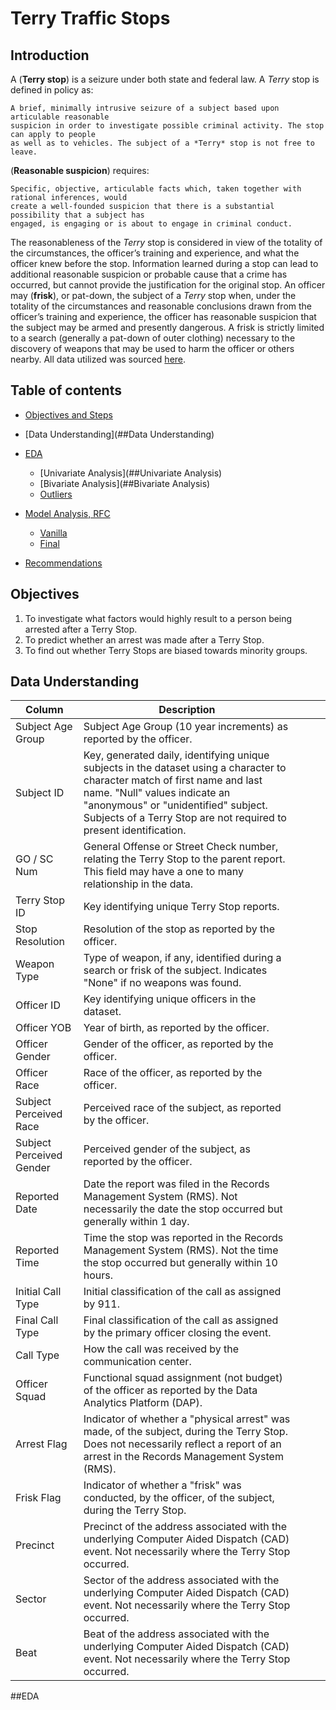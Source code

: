 # Terry Traffic Stops

## Introduction

A (**Terry stop**) is a seizure under both state and federal law. A *Terry* stop is defined in policy as:


    A brief, minimally intrusive seizure of a subject based upon articulable reasonable
    suspicion in order to investigate possible criminal activity. The stop can apply to people
    as well as to vehicles. The subject of a *Terry* stop is not free to leave.
        
        
(**Reasonable suspicion**) requires:


    Specific, objective, articulable facts which, taken together with rational inferences, would
    create a well-founded suspicion that there is a substantial possibility that a subject has
    engaged, is engaging or is about to engage in criminal conduct.
    
    
The reasonableness of the *Terry* stop is considered in view of the totality of the circumstances,
the officer’s training and experience, and what the officer knew before the stop. Information
learned during a stop can lead to additional reasonable suspicion or probable cause that a crime
has occurred, but cannot provide the justification for the original stop.
An officer may (**frisk**), or pat-down, the subject of a *Terry* stop when, under the totality of the
circumstances and reasonable conclusions drawn from the officer’s training and experience, the
officer has reasonable suspicion that the subject may be armed and presently dangerous. A frisk
is strictly limited to a search (generally a pat-down of outer clothing) necessary to the discovery
of weapons that may be used to harm the officer or others nearby.
All data utilized was sourced [here](https://data.seattle.gov/Public-Safety/Terry-Stops/28ny-9ts8).


## Table of contents

- [Objectives and Steps](##Objectives)
- [Data Understanding](##Data Understanding)
    
- [EDA](##EDA)
    - [Univariate Analysis](##Univariate Analysis)
    - [Bivariate Analysis](##Bivariate Analysis)
    - [Outliers](#Outliers)
- [Model Analysis, RFC](#modeling)	
    - [Vanilla](#vanilla)
    - [Final](#final)
- [Recommendations](#recommendations)


## Objectives
1. To investigate what factors would highly result to a person being arrested after a Terry Stop.
2. To predict whether an arrest was made after a Terry Stop.
3. To find out whether Terry Stops are biased towards minority groups.


## Data Understanding
| **Column**               | **Description**                                                                                                                                                                                                                                                          |   |   |   |
|--------------------------|--------------------------------------------------------------------------------------------------------------------------------------------------------------------------------------------------------------------------------------------------------------------------|---|---|---|
| Subject Age Group        | Subject Age Group (10 year increments) as reported by the officer.                                                                                                                                                                                                       |   |   |   |
| Subject ID               | Key, generated daily, identifying unique subjects in the dataset using a character to character match of first name and last name. "Null" values indicate an "anonymous" or "unidentified" subject. Subjects of a Terry Stop are not required to present identification. |   |   |   |
| GO / SC Num              | General Offense or Street Check number, relating the Terry Stop to the parent report. This field may have a one to many relationship in the data.                                                                                                                        |   |   |   |
| Terry Stop ID            | Key identifying unique Terry Stop reports.                                                                                                                                                                                                                               |   |   |   |
| Stop Resolution          | Resolution of the stop as reported by the officer.                                                                                                                                                                                                                       |   |   |   |
| Weapon Type              | Type of weapon, if any, identified during a search or frisk of the subject. Indicates "None" if no weapons was found.                                                                                                                                                    |   |   |   |
| Officer ID               | Key identifying unique officers in the dataset.                                                                                                                                                                                                                          |   |   |   |
| Officer YOB              | Year of birth, as reported by the officer.                                                                                                                                                                                                                               |   |   |   |
| Officer Gender           | Gender of the officer, as reported by the officer.                                                                                                                                                                                                                       |   |   |   |
| Officer Race             | Race of the officer, as reported by the officer.                                                                                                                                                                                                                         |   |   |   |
| Subject Perceived Race   | Perceived race of the subject, as reported by the officer.                                                                                                                                                                                                               |   |   |   |
| Subject Perceived Gender | Perceived gender of the subject, as reported by the officer.                                                                                                                                                                                                             |   |   |   |
| Reported Date            | Date the report was filed in the Records Management System (RMS). Not necessarily the date the stop occurred but generally within 1 day.                                                                                                                                 |   |   |   |
| Reported Time            | Time the stop was reported in the Records Management System (RMS). Not the time the stop occurred but generally within 10 hours.                                                                                                                                         |   |   |   |
| Initial Call Type        | Initial classification of the call as assigned by 911.                                                                                                                                                                                                                   |   |   |   |
| Final Call Type          | Final classification of the call as assigned by the primary officer closing the event.                                                                                                                                                                                   |   |   |   |
| Call Type                | How the call was received by the communication center.                                                                                                                                                                                                                   |   |   |   |
| Officer Squad            | Functional squad assignment (not budget) of the officer as reported by the Data Analytics Platform (DAP).                                                                                                                                                                |   |   |   |
| Arrest Flag              | Indicator of whether a "physical arrest" was made, of the subject, during the Terry Stop. Does not necessarily reflect a report of an arrest in the Records Management System (RMS).                                                                                     |   |   |   |
| Frisk Flag               | Indicator of whether a "frisk" was conducted, by the officer, of the subject, during the Terry Stop.                                                                                                                                                                     |   |   |   |
| Precinct                 | Precinct of the address associated with the underlying Computer Aided Dispatch (CAD) event. Not necessarily where the Terry Stop occurred.                                                                                                                               |   |   |   |
| Sector                   | Sector of the address associated with the underlying Computer Aided Dispatch (CAD) event. Not necessarily where the Terry Stop occurred.                                                                                                                                 |   |   |   |
| Beat                     | Beat of the address associated with the underlying Computer Aided Dispatch (CAD) event. Not necessarily where the Terry Stop occurred.                                                                                                                                   |   |   |   |


##EDA
